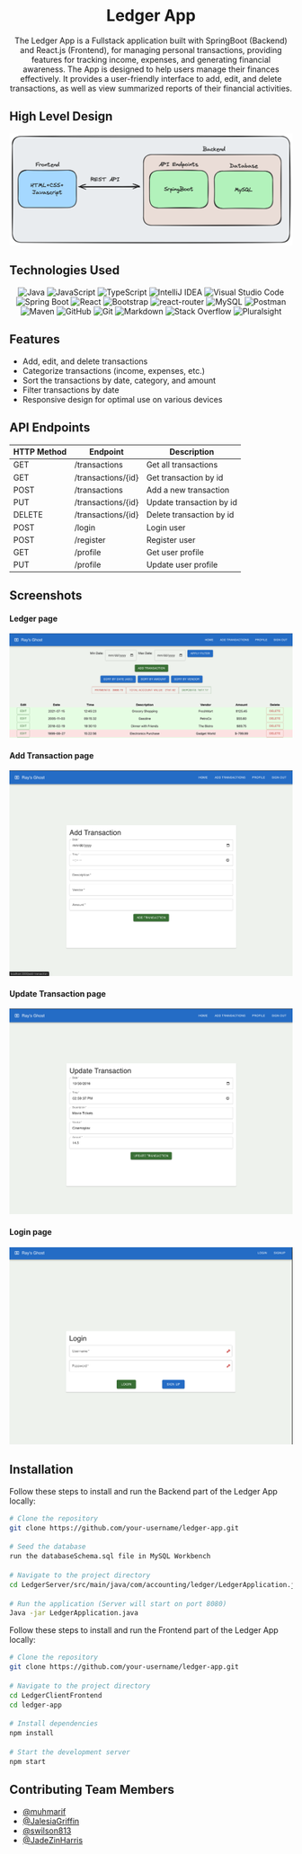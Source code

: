 
<div align="center">

# Ledger App
The Ledger App is a Fullstack application built with SpringBoot (Backend) and React.js (Frontend), for managing personal transactions, providing features for tracking income, expenses, and generating financial awareness.
The App is designed to help users manage their finances effectively. It provides a user-friendly interface to add, edit, and delete transactions, as well as view summarized reports of their financial activities.

</div>


## High Level Design
![highlevelcodebreakdown.png](graphics%2Fhighlevelcodebreakdown.png)

## Technologies Used
<div align="center">

![Java](https://img.shields.io/badge/java-%23ED8B00.svg?style=for-the-badge&logo=openjdk&logoColor=white)
![JavaScript](https://img.shields.io/badge/javascript-%23F7DF1E.svg?style=for-the-badge&logo=javascript&logoColor=black)
![TypeScript](https://img.shields.io/badge/typescript-%23007ACC.svg?style=for-the-badge&logo=typescript&logoColor=white)
![IntelliJ IDEA](https://img.shields.io/badge/IntelliJIDEA-000000.svg?style=for-the-badge&logo=intellij-idea&logoColor=white)
![Visual Studio Code](https://img.shields.io/badge/VisualStudioCode-0078d7.svg?style=for-the-badge&logo=visual-studio-code&logoColor=white)
![Spring Boot](https://img.shields.io/badge/springboot-%236DB33F.svg?style=for-the-badge&logo=springboot&logoColor=white)
![React](https://img.shields.io/badge/react-%2361DAFB.svg?style=for-the-badge&logo=react&logoColor=white)
![Bootstrap](https://img.shields.io/badge/bootstrap-%23563D7C.svg?style=for-the-badge&logo=bootstrap&logoColor=white)
![react-router](https://img.shields.io/badge/reactrouter-%2361DAFB.svg?style=for-the-badge&logo=reactrouter&logoColor=white)
![MySQL](https://img.shields.io/badge/mysql-%2300f.svg?style=for-the-badge&logo=mysql&logoColor=white)
![Postman](https://img.shields.io/badge/postman-%23F24E1E.svg?style=for-the-badge&logo=postman&logoColor=white)
![Maven](https://img.shields.io/badge/maven-%23F24E1E.svg?style=for-the-badge&logo=maven&logoColor=white)
![GitHub](https://img.shields.io/badge/github-%23121011.svg?style=for-the-badge&logo=github&logoColor=white)
![Git](https://img.shields.io/badge/git-%23F05033.svg?style=for-the-badge&logo=git&logoColor=white)
![Markdown](https://img.shields.io/badge/markdown-%23F24E1E.svg?style=for-the-badge&logo=markdown&logoColor=white)
![Stack Overflow](https://img.shields.io/badge/-Stackoverflow-FE7A16?style=for-the-badge&logo=stack-overflow&logoColor=white)
![Pluralsight](https://img.shields.io/badge/Pluralsight-EE3057?style=for-the-badge&logo=pluralsight&logoColor=white)
</div>

## Features

- Add, edit, and delete transactions
- Categorize transactions (income, expenses, etc.)
- Sort the transactions by date, category, and amount
- Filter transactions by date
- Responsive design for optimal use on various devices

## API Endpoints
| HTTP Method | Endpoint | Description |
| ----------- | -------- | ----------- |
| GET | /transactions | Get all transactions |
| GET | /transactions/{id} | Get transaction by id |
| POST | /transactions | Add a new transaction |
| PUT | /transactions/{id} | Update transaction by id |
| DELETE | /transactions/{id} | Delete transaction by id |
| POST | /login | Login user |
| POST | /register | Register user |
| GET | /profile | Get user profile |
| PUT | /profile | Update user profile |


## Screenshots
#### Ledger page
![Transactions.png](graphics%2FTransactions.png)
#### Add Transaction page
![Add Transaction.png](graphics%2FAdd%20Transaction.png)
#### Update Transaction page
![Update Transaction.png](graphics%2FUpdate%20Transaction.png)
#### Login page
![login.png](graphics%2Flogin.png)

## Installation

Follow these steps to install and run the Backend part of the Ledger App locally:

```bash
# Clone the repository
git clone https://github.com/your-username/ledger-app.git

# Seed the database
run the databaseSchema.sql file in MySQL Workbench

# Navigate to the project directory
cd LedgerServer/src/main/java/com/accounting/ledger/LedgerApplication.java

# Run the application (Server will start on port 8080)
Java -jar LedgerApplication.java
```


Follow these steps to install and run the Frontend part of the Ledger App locally:

```bash
# Clone the repository
git clone https://github.com/your-username/ledger-app.git

# Navigate to the project directory
cd LedgerClientFrontend
cd ledger-app

# Install dependencies
npm install

# Start the development server
npm start
```

## Contributing Team Members
- [@muhmarif](https://www.github.com/muhamrif)
- [@JalesiaGriffin](https://www.github.com/JalesiaGriffin)
- [@swilson813](https://www.github.com/swilson813)
- [@JadeZinHarris](https://www.github.com/JadeZinHarris)


